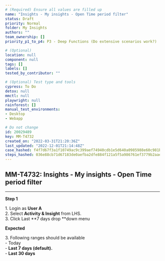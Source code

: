 ```yaml
---
# (Required) Ensure all values are filled up
name: "Insights - My insights - Open Time period filter"
status: Draft
priority: Normal
folder: My Insights
authors: ""
team_ownership: []
priority_p1_to_p4: P3 - Deep Functions (Do extensive scenarios work?)

# (Optional)
location: null
component: null
tags: []
labels: []
tested_by_contributor: ""

# (Optional) Test type and tools
cypress: To Do
detox: null
mmctl: null
playwright: null
rainforest: []
manual_test_environments:
- Desktop
- Webapp

# Do not change
id: 20029489
key: MM-T4732
created_on: "2022-03-31T21:20:36Z"
last_updated: "2022-12-01T21:14:48Z"
case_hashed: f4f7d67f3a1f10749ac9c399aef74940cdb1e5d640a0985988e60c981b7eac24b466a735e62b04e5e092895024f61870
steps_hashed: 036e88cb71d67183de0aefba2dfe884f121a5f5a986761ef3779b2aaee19c2844a46e7d9e28dafb1a19b917972b8f63c
---
```


<!-- (Auto-generated) Based on frontmatter's "key" and "name" -->

## MM-T4732: Insights - My insights - Open Time period filter

---

**Step 1**

1\. Login as **User A**\
2\. Select **Activity & Insight** from LHS.\
3\. Click Last \*\*7 days drop \*\*down menu

**Expected**

3\. Following ranges should be available\
\- Today\
\- **Last 7 days (default).**\
\- **Last 30 days**
